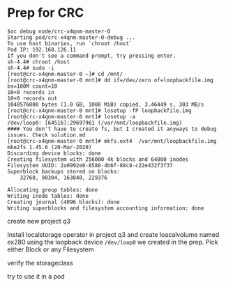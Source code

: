 # Prep for CRC

```
$oc debug node/crc-x4qnm-master-0
Starting pod/crc-x4qnm-master-0-debug ...
To use host binaries, run `chroot /host`
Pod IP: 192.168.126.11
If you don't see a command prompt, try pressing enter.
sh-4.4# chroot /host
sh-4.4# sudo -i
[root@crc-x4qnm-master-0 ~]# cd /mnt/
[root@crc-x4qnm-master-0 mnt]# dd if=/dev/zero of=loopbackfile.img bs=100M count=10
10+0 records in
10+0 records out
1048576000 bytes (1.0 GB, 1000 MiB) copied, 3.46449 s, 303 MB/s
[root@crc-x4qnm-master-0 mnt]# losetup -fP loopbackfile.img
[root@crc-x4qnm-master-0 mnt]# losetup -a
/dev/loop0: [64516]:29697961 (/var/mnt/loopbackfile.img)
#### You don't have to create fs, but I created it anyways to debug issues. Check solution.md 
[root@crc-x4qnm-master-0 mnt]# mkfs.ext4  /var/mnt/loopbackfile.img
mke2fs 1.45.6 (20-Mar-2020)
Discarding device blocks: done                            
Creating filesystem with 256000 4k blocks and 64000 inodes
Filesystem UUID: 2a0992e0-8580-4b6f-88c8-c22e432f3f37
Superblock backups stored on blocks: 
	32768, 98304, 163840, 229376

Allocating group tables: done                            
Writing inode tables: done                            
Creating journal (4096 blocks): done
Writing superblocks and filesystem accounting information: done

```
create new project q3

Install localstorage operator in project q3 and create loacalvolume named ex280 using the loopback device `/dev/loop0` we created in the prep. Pick either Block or any Filesystem

verify the storageclass

try to use it in a pod
